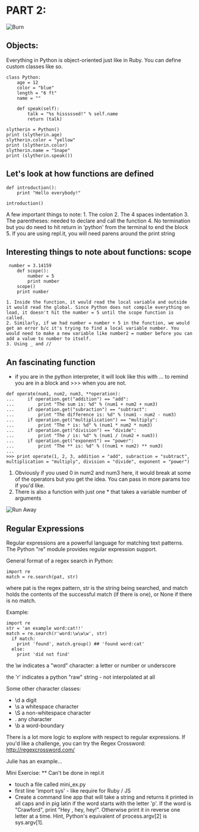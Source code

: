 # PART 2:

![Burn](http://imoviequotes.com/wp-content/uploads/2014/10/3-Monty-Python-and-the-Holy-Grail-quotes.gif)

## Objects:

Everything in Python is object-oriented just like in Ruby. You can define custom classes like so. 

```
class Python:
    age = 12
    color = "blue"
    length = "6 ft"
    name = ""
    
    def speak(self):
        talk = "%s hisssssed!" % self.name
        return (talk)

slytherin = Python()
print (slytherin.age)
slytherin.color = "yellow"
print (slytherin.color)
slytherin.name = "Snape"
print (slytherin.speak())
```

## Let's look at how functions are defined
```
def introduction():
    print "Hello everybody!"

introduction()
```
   A few important things to note:
   	1. The colon
   	2. The 4 spaces indentation
   	3. The parentheses: needed to declare and call the function
   	4. No termination but you do need to hit return in 'python' from the terminal to end the block 
   	5. If you are using repl.it, you will need parens around the print string


## Interesting things to note about functions: scope
```
 number = 3.14159
    def scope():
        number = 5
        print number
    scope()
    print number
```
    1. Inside the function, it would read the local variable and outside it would read the global. Since Python does not compile everything on load, it doesn't hit the number = 5 until the scope function is called.
    2. Similarly, if we had number = number + 5 in the function, we would get an error b/c it's trying to find a local variable number. You would need to make a new variable like number2 = number before you can add a value to number to itself.
    3. Using _ and //

## An fascinating function 

- if you are in the python interpreter, it will look like this with ... to remind you are in a block and >>> when you are not. 

```
def operate(num1, num2, num3, **operation):
...     if operation.get("addition") == "add":
...         print "The sum is: %d" % (num1 + num2 + num3)
...     if operation.get("subraction") == "subtract":
...         print "The difference is: %d" % (num1 - num2 - num3)
...     if operation.get("multiplication") == "multiply":
...         print "The * is: %d" % (num1 * num2 * num3)
...     if operation.get("division") == "divide":
...         print "The / is: %d" % (num1 / (num2 + num3))
...     if operation.get("exponent") == "power":
...         print "The ** is: %d" % ((num1 + num2) ** num3)
... 
>>> print operate(1, 2, 3, addition = "add", subraction = "subtract", multiplication = "multiply", division = "divide", exponent = "power")
```
   1. Obviously if you used 0 in num2 and num3 here, it would break at some of the operators but you get the idea. You can pass in more params too if you'd like.
   2. There is also a function with just one * that takes a variable number of arguments

![Run Away](http://toolbox.klasresearch.com/Content/Images/Research/BlogPostImages/RunAway3.jpg)

## Regular Expressions

Regular expressions are a powerful language for matching text patterns. 
The Python "re" module provides regular expression support.

General format of a regex search in Python:

```
import re
match = re.search(pat, str)
```

where pat is the regex pattern, str is the string being searched, and match holds the contents of the successful match (if there is one), or None if there is no match.

Example:

```
import re
str = 'an example word:cat!!'
match = re.search(r'word:\w\w\w', str)
  if match:                      
    print 'found', match.group() ## 'found word:cat'
  else:
    print 'did not find'
```

the \w indicates a "word" character: a letter or number or underscore

the 'r' indicates a python "raw" string - not interpolated at all

Some other character classes:
-  \d  a digit
-  \s  a whitespace character
-  \S  a non-whitespace character
-   .  any character
-  \b  a word-boundary

There is a lot more logic to explore with respect to regular expressions.  If you'd like a challenge, you can try the Regex Crossword:  http://regexcrossword.com/

Julie has an example...

Mini Exercise: 
** Can't be done in repl.it
- touch a file called mini_ex.py 
- first line 'import sys' - like require for Ruby / JS
- Create a command line app that will take a string and returns it printed in all caps and in pig latin if the word starts with the letter 'p'. If the word is "Crawford", print "Hey , hey, hey!". Otherwise print it in reverse one letter at a time. Hint, Python's equivalent of process.argv[2] is sys.argv[1]. 